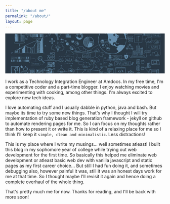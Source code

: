 ```yaml
---
title: "/about me"
permalink: "/about/"
layout: page
---
```


![just some random cover pic](/assets/images/cover.jpg)

I work as a Technology Integration Engineer at Amdocs. In my free time, I'm a competitive coder and a part-time blogger. I enjoy watching movies and experimenting with cooking, among other things. I'm always excited to explore new tech ideas.


I love automating stuff and I usually dabble in python, java and bash. But maybe its time to try some new things. That's why I thought I will try implementation of ruby based blog generation framework - jekyll on github to automate rendering pages for me. So I can focus on my thoughts rather than how to present it or write it. This is kind of a relaxing place for me so I think I'll keep it ```simple, clean and minimalistic```. Less distractions!


This is my place where I write my musings... well sometimes atleast! I built this blog in my sophomore year of college while trying out web development for the first time. So basically this helped me eliminate web development or atleast basic web dev with vanilla javascript and static pages as my first career choice... But still I had fun doing it, and sometimes debugging also, however painful it was, still it was an honest days work for me at that time. So I thought maybe I'll revisit it again and hence doing a complete overhaul of the whole thing.


That's pretty much me for now. Thanks for reading, and I'll be back with more soon!
